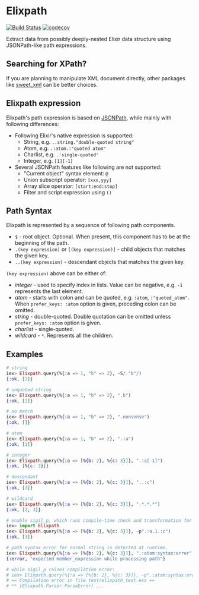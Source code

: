 # Elixpath
[![Build Status](https://travis-ci.com/mtannaan/elixpath.svg?branch=master)](https://travis-ci.com/mtannaan/elixpath) [![codecov](https://codecov.io/gh/mtannaan/elixpath/branch/master/graph/badge.svg)](https://codecov.io/gh/mtannaan/elixpath)

Extract data from possibly deeply-nested Elixir data structure using JSONPath-like path expressions.

## Searching for XPath?
If you are planning to manipulate XML document directly, other packages like [sweet_xml](https://hex.pm/packages/sweet_xml) can be better choices.

## Elixpath expression
Elixpath's path expression is based on [JSONPath](https://goessner.net/articles/JsonPath/),
while mainly with following differences:

* Following Elixir's native expression is supported:
    - String, e.g. `..string."double-quoted string"`
    - Atom, e.g. `.:atom.:"quoted atom"`
    - Charlist, e.g. `.'single-quoted'`
    - Integer, e.g. `[1][-1]`
* Several JSONPath features like following are not supported:
    - "Current object" syntax element: `@`
    - Union subscript operator: `[xxx,yyy]`
    - Array slice operator: `[start:end:stop]`
    - Filter and script expression using `()`

## Path Syntax

Elixpath is represented by a sequence of following path components.
* `$` - root object. Optional. When present, this component has to be at the beginning of the path.
* `.(key expression)` or `[(key expression)]` - child objects that matches the given key.
* `..(key expression)` - descendant objects that matches the given key.

`(key expression)` above can be either of:
* *integer* - used to specify index in lists. Value can be negative, e.g. `-1` represents the last element.
* *atom* - starts with colon and can be quoted, e.g. `:atom`, `:"quoted_atom"`. 
  When `prefer_keys: :atom` option is given, preceding colon can be omitted.
* *string* - double-quoted. Double quotation can be omitted unless `prefer_keys: :atom` option is given.
* *charlist* - single-quoted. 
* *wildcard* - `*`. Represents all the children.

## Examples
```elixir
# string
iex> Elixpath.query(%{:a => 1, "b" => 2}, ~S/."b"/)
{:ok, [2]}

# unquoted string
iex> Elixpath.query(%{:a => 1, "b" => 2}, ".b")
{:ok, [2]}

# no match
iex> Elixpath.query(%{:a => 1, "b" => 2}, ".nonsense")
{:ok, []}

# atom
iex> Elixpath.query(%{:a => 1, "b" => 2}, ".:a")
{:ok, [1]}

# integer
iex> Elixpath.query(%{:a => [%{b: 2}, %{c: 3}]}, ".:a[-1]")
{:ok, [%{c: 3}]}

# descendant
iex> Elixpath.query(%{:a => [%{b: 2}, %{c: 3}]}, "..:c")
{:ok, [3]}

# wildcard
iex> Elixpath.query(%{:a => [%{b: 2}, %{c: 3}]}, ".*.*.*")
{:ok, [2, 3]}

# enable sigil_p, which runs compile-time check and transformation for Elixpath
iex> import Elixpath
iex> Elixpath.query(%{:a => [%{b: 2}, %{c: 3}]}, ~p".:a.1.:c")
{:ok, [3]}

# path syntax error for normal string is detected at runtime.
iex> Elixpath.query(%{:a => [%{b: 2}, %{c: 3}]}, ".:atom:syntax:error")
{:error, "expected member_expression while processing path"}

# while sigil_p raises compilation error:
# iex> Elixpath.query(%{:a => [%{b: 2}, %{c: 3}]}, ~p".:atom:syntax:error")
# == Compilation error in file test/elixpath_test.exs ==
# ** (Elixpath.Parser.ParseError) ...
```